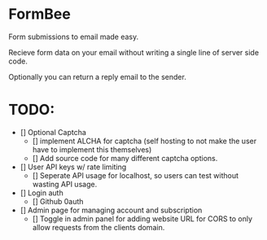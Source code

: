 # FormBee

Form submissions to email made easy.

Recieve form data on your email without writing a single line of server side code.

Optionally you can return a reply email to the sender.

# TODO:
- [] Optional Captcha
    - [] implement ALCHA for captcha (self hosting to not make the user have to implement this themselves)
    - [] Add source code for many different captcha options.
- [] User API keys w/ rate limiting
    - [] Seperate API usage for localhost, so users can test without wasting API usage.
- [] Login auth
    - [] Github 0auth
- [] Admin page for managing account and subscription
    - [] Toggle in admin panel for adding website URL for CORS to only allow requests from the clients domain.
